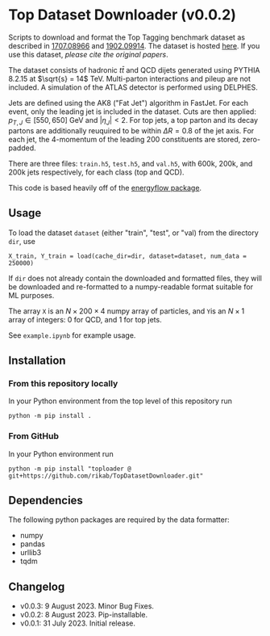# Top Dataset Downloader (v0.0.2)

Scripts to download and format the Top Tagging benchmark dataset as described in [1707.08966](https://arxiv.org/abs/1707.08966) and [1902.09914](https://arxiv.org/abs/1902.09914). The dataset is hosted [here](https://syncandshare.desy.de/index.php/s/llbX3zpLhazgPJ6). If you use this dataset, *please cite the original papers*.

The dataset consists of hadronic $t\bar{t}$ and QCD dijets generated using PYTHIA 8.2.15 at $\sqrt{s} = 14$ TeV. Multi-parton interactions and pileup are not included. A simulation of the ATLAS detector is performed using DELPHES. 

Jets are defined using the AK8 ("Fat Jet") algorithm in FastJet. For each event, only the leading jet is included in the dataset. Cuts are then applied: $p_{T,J} \in [550, 650]$ GeV and $|\eta_J| < 2$. For top jets, a top parton and its decay partons are additionally reuquired to be within $\Delta R = 0.8$ of the jet axis. For each jet, the 4-momentum of the leading 200 constituents are stored, zero-padded.

There are three files: ```train.h5```, ```test.h5```, and ```val.h5```, with 600k, 200k, and 200k jets respectively, for each class (top and QCD).

This code is based heavily off of the [energyflow package](https://github.com/pkomiske/EnergyFlow/).

## Usage

To load the dataset ```dataset``` (either "train", "test", or "val) from the directory ```dir```, use 

```
X_train, Y_train = load(cache_dir=dir, dataset=dataset, num_data = 250000)
```

If ```dir``` does not already contain the downloaded and formatted files, they will be downloaded and re-formatted to a numpy-readable format suitable for ML purposes.

The array ```X``` is an $N\times 200 \times 4$ numpy array of particles, and ```Y```is an $N \times 1$ array of integers: 0 for QCD, and 1 for top jets.

See ```example.ipynb``` for example usage.

## Installation

### From this repository locally

In your Python environment from the top level of this repository run

```
python -m pip install .
```

### From GitHub

In your Python environment run

```
python -m pip install "toploader @ git+https://github.com/rikab/TopDatasetDownloader.git"
``````

## Dependencies

The following python packages are required by the data formatter:

* numpy
* pandas
* urllib3
* tqdm


## Changelog

- v0.0.3: 9 August 2023. Minor Bug Fixes.
- v0.0.2: 8 August 2023. Pip-installable.
- v0.0.1: 31 July 2023. Initial release.

